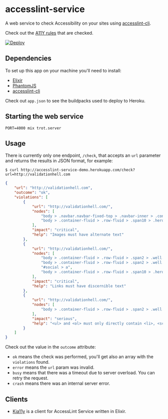 # accesslint-service

A web service to check Accessibility on your sites using [accesslint-cli](https://github.com/accesslint/accesslint-cli.js).

Check out the [A11Y rules](https://github.com/dequelabs/axe-core/blob/master/doc/rule-descriptions.md) that are checked.

[![Deploy](https://www.herokucdn.com/deploy/button.svg)](https://heroku.com/deploy)

## Dependencies

To set up this app on your machine you'll need to install:

* [Elixir](http://elixir-lang.org/install.html)
* [PhantomJS](http://phantomjs.org/)
* [accesslint-cli](https://www.npmjs.com/package/accesslint-cli)

Check out `app.json` to see the buildpacks used to deploy to Heroku.

## Starting the web service

`PORT=4000 mix trot.server`

## Usage

There is currently only one endpoint, `/check`, that accepts an `url` parameter and returns the results in JSON format,
for example:

`$ curl http://accesslint-service-demo.herokuapp.com/check?url=http://validationhell.com`

```json
{
    "url": "http://validationhell.com",
    "outcome": "ok",
    "violations": [
        {
            "url": "http://validationhell.com/",
            "nodes": [
                "body > .navbar.navbar-fixed-top > .navbar-inner > .container-fluid > .brand > img",
                "body > .container-fluid > .row-fluid > .span10 > .hero-unit > div > a:nth-of-type(1) > img"
            ],
            "impact": "critical",
            "help": "Images must have alternate text"
        },
        {
            "url": "http://validationhell.com/",
            "nodes": [
                "body > .container-fluid > .row-fluid > .span2 > .well.sidebar-nav > .nav.nav-list > a",
                "body > .container-fluid > .row-fluid > .span2 > .well.sidebar-nav > a",
                "#social > a",
                "body > .container-fluid > .row-fluid > .span10 > .hero-unit > div > a:nth-of-type(1)"
            ],
            "impact": "critical",
            "help": "Links must have discernible text"
        },
        {
            "url": "http://validationhell.com/",
            "nodes": [
                "body > .container-fluid > .row-fluid > .span2 > .well.sidebar-nav > .nav.nav-list"
            ],
            "impact": "serious",
            "help": "<ul> and <ol> must only directly contain <li>, <script> or <template> elements"
        }
    ]
}
```

Check out the value in the `outcome` attribute:

* `ok` means the check was performed, you'll get also an array with the `violations` found.
* `error` means the `url` param was invalid.
* `busy` means that there was a timeout due to server overload. You can retry the request.
* `crash` means there was an internal server error.

## Clients

* [Kia11y](https://github.com/jaimeiniesta/kia11y) is a client for AccessLint Service written in Elixir.

